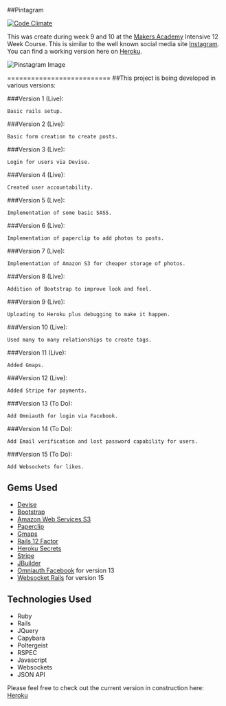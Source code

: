 ##Pintagram	

[![Code Climate](https://codeclimate.com/github/painted/pinstagram2/badges/gpa.svg)](https://codeclimate.com/github/painted/pinstagram2)

This was create during week 9 and 10 at the [Makers Academy] Intensive 12 Week Course.  This is similar to the well known social media site [Instagram].  You can find a working version here on [Heroku].

![Pinstagram Image](https://paintedchef.com/images/Pinstagram2.png)

==========================
##This project is being developed in various versions:

###Version 1 (Live):

	Basic rails setup.

###Version 2 (Live):

	Basic form creation to create posts.

###Version 3 (Live): 

	Login for users via Devise.

###Version 4 (Live):

	Created user accountability.

###Version 5 (Live):

	Implementation of some basic SASS.

###Version 6 (Live):

	Implementation of paperclip to add photos to posts.

###Version 7 (Live):

	Implementation of Amazon S3 for cheaper storage of photos.

###Version 8 (Live):

	Addition of Bootstrap to improve look and feel.

###Version 9 (Live):

	Uploading to Heroku plus debugging to make it happen.

###Version 10 (Live):

	Used many to many relationships to create tags.

###Version 11 (Live):

	Added Gmaps.

###Version 12 (Live):

	Added Stripe for payments.

###Version 13 (To Do):

	Add Omniauth for login via Facebook.

###Version 14 (To Do):

	Add Email verification and lost password capability for users.

###Version 15 (To Do):

	Add Websockets for likes.



Gems Used
----------
	
* [Devise]
* [Bootstrap]
* [Amazon Web Services S3]
* [Paperclip]
* [Gmaps]
* [Rails 12 Factor]
* [Heroku Secrets]
* [Stripe]
* [JBuilder]
* [Omniauth Facebook] for version 13
* [Websocket Rails] for version 15


Technologies Used
---------
* Ruby
* Rails
* JQuery
* Capybara
* Poltergeist
* RSPEC
* Javascript
* Websockets
* JSON API


Please feel free to check out the current version in construction here: [Heroku]

[JBuilder]:https://github.com/rails/jbuilder
[Omniauth Facebook]:https://github.com/mkdynamic/omniauth-facebook
[Stripe]:https://github.com/stripe/stripe-ruby
[Websocket Rails]:https://github.com/websocket-rails/websocket-rails
[Makers Academy]:http://www.makersacademy.com
[Heroku]:http://pinstagram2.herokuapp.com/posts
[Painted Ltd]:https://painted.herokuapp.com/
[Devise]:https://github.com/plataformatec/devise
[Bootstrap]:https://github.com/twbs/bootstrap-sass
[Amazon Web Services S3]:http://aws.amazon.com/sdk-for-ruby/
[Paperclip]:https://github.com/thoughtbot/paperclip
[Gmaps]:http://hpneo.github.io/gmaps/
[Rails 12 Factor]:https://github.com/heroku/rails_12factor
[Heroku Secrets]:https://github.com/alexpeattie/heroku_secrets
[Instagram]:http://instagram.com/